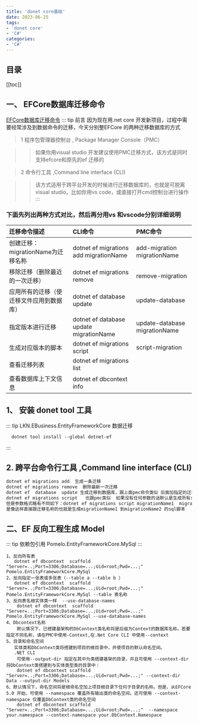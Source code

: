 ```yaml
---
title: 'donet core基础'
date: 2023-06-25
tags:
- 'donet core'
- 'C#'
categories:
- 'C#'
---
```



## 目录
[[toc]]
## 一、 EFCore数据库迁移命令

[EFCore数据库迁移命令](https://blog.csdn.net/az44yao/article/details/111399857)
::: tip 前言
 因为现在用.net core 开发新项目，过程中需要经常涉及到数据命令的迁移，今天分别整EFCore 的两种迁移数据库的方式 

>1 程序包管理器控制台 , Package Manager Console（PMC）

>>如果你用visual studio 开发建议使用PMC迁移方式，该方式是同时支持efcore和原先的ef 迁移的

>2 命令行工具 ,Command line interface (CLI)

>>该方式适用于跨平台开发的时候进行迁移数据库的，也就是可脱离visual studio，比如你用vs code，或直接打开cmd控制台进行操作
:::
### 下面先列出两种方式对比，然后再分用vs 和vscode分别详细说明
|迁移命令描述|CLI命令|PMC命令|
| :---    |:---  |:---  |
|创建迁移：migrationName为迁移名称     | dotnet ef migrations add migrationName  |add-migration migrationName|
|移除迁移（删除最近的一次迁移）         | dotnet ef migrations remove             |remove-migration           |
|应用所有的迁移（使迁移文件应用到数据库）| dotnet ef database update               |update-database            |
|指定版本进行迁移                      | dotnet ef database update migrationName |update-database migrationName |
|生成对应版本的脚本                    | dotnet ef migrations script             |script-migration            |
|查看迁移列表                          | dotnet ef migrations list               |                            |
|查看数据库上下文信息                   | dotnet ef dbcontext info                |                            |

## 1、 安装 donet tool 工具
::: tip LKN.EBusiness.EntityFrameworkCore 数据迁移
```
  dotnet tool install --global dotnet-ef
```
:::

## 2. 跨平台命令行工具 ,Command line interface (CLI)
``` bash
dotnet ef migrations add  生成一条迁移
dotnet ef migrations remove  删除最新一次迁移
dotnet ef  database  update 生成迁移到数据库，跟上面pmc命令类似 后面加指定的迁移作为参数可以进行版本的回滚
dotnet ef migrations script   也跟pmc类似  如果没有任何参数的话默认是生成所有sql脚本，
但是参数格式略有不同如下：dotnet ef migrations script migrationName1  migrationName2 ;
是像这样直接跟迁移名称的也就是生成migrationName1 到migrationName2 的sql脚本
```
 
 ## 二、EF 反向工程生成 Model
::: tip  依赖包引用
    Pomelo.EntityFrameworkCore.MySql
:::
``` 
1、反向所有表
   dotnet ef dbcontext  scaffold "Server=..;Port=3306;Database=...;Uid=root;Pwd=...;"  Pomelo.EntityFrameworkCore.MySql
2、反向指定一张表或多张表（--table a --table b ）
   dotnet ef dbcontext  scaffold "Server=..;Port=3306;Database=...;Uid=root;Pwd=...;"  Pomelo.EntityFrameworkCore.MySql --table 表名称
3、反向表名根实体类一样  --use-database-names
    dotnet ef dbcontext  scaffold "Server=..;Port=3306;Database=...;Uid=root;Pwd=...;"  Pomelo.EntityFrameworkCore.MySql --use-database-names
4、Dbcontext名称
    默认情况下，已搭建基架构的DbContext类名称将是后缀为Context的数据库名称。若要指定不同名称，请在PMC中使用-Context,在.Net Core CLI 中使用--context
5、目录和命名空间
   实体类和DbContext类将搭建到项目的根目录中，并使项目的默认命名空间。
   .NET CLI
    可使用--output-dir 指定在其中为类搭建基架的目录，并且可使用 --context-dir 将DbContext类搭建到与实体类型类的目录中：
    dotnet ef dbcontext scaffold "Server=..;Port=3306;Database=...;Uid=root;Pwd=...;" --context-dir Data --output-dir Models
6、默认情况下，命名空间将是根命名空加上项目根目录下任何子目录的名称。但是，从EFCore 5.0 开始，可使用 --namespace 覆盖所有输出类的命名空间。还可使用 --context-namespace 仅覆盖DbContext类的命名空间
    dotnet ef dbcontext scaffold "Server=..;Port=3306;Database=...;Uid=root;Pwd=...;"  --namespace your.namespace --context-namespace your.DbContext.Namespace    
```
